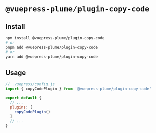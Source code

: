 # `@vuepress-plume/plugin-copy-code`

## Install

```sh
npm install @vuepress-plume/plugin-copy-code
# or
pnpm add @vuepress-plume/plugin-copy-code
# or
yarn add @vuepress-plume/plugin-copy-code
```
## Usage
``` js
// .vuepress/config.js
import { copyCodePlugin } from '@vuepress-plume/plugin-copy-code'

export default {
  // ...
  plugins: [
    copyCodePlugin()
  ]
  // ...
}
```
